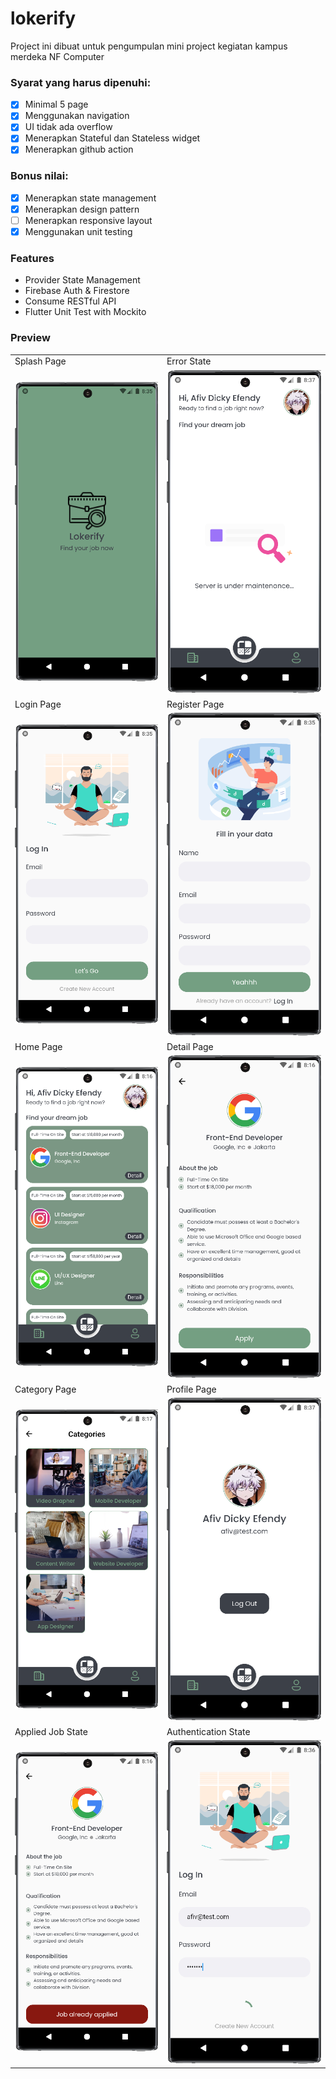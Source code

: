 # lokerify

Project ini dibuat untuk pengumpulan mini project kegiatan kampus merdeka NF Computer <br>

### Syarat yang harus dipenuhi: <br>

- [x] Minimal 5 page
- [x] Menggunakan navigation
- [x] UI tidak ada overflow
- [x] Menerapkan Stateful dan Stateless widget
- [x] Menerapkan github action

### Bonus nilai: <br>

- [x] Menerapkan state management
- [x] Menerapkan design pattern
- [ ] Menerapkan responsive layout
- [x] Menggunakan unit testing

### Features

- Provider State Management
- Firebase Auth & Firestore
- Consume RESTful API
- Flutter Unit Test with Mockito

### Preview

|                                     |                                     |
| ----------------------------------- | ----------------------------------- |
| Splash Page                         | Error State                         |
| ![](assets/github/splashpage.png)   | ![](assets/github/errorpage.png)    |
| Login Page                          | Register Page                       |
| ![](assets/github/loginpage.png)    | ![](assets/github/registerpage.png) |
| Home Page                           | Detail Page                         |
| ![](assets/github/homepage.png)     | ![](assets/github/detailpage.png)   |
| Category Page                       | Profile Page                        |
| ![](assets/github/categorypage.png) | ![](assets/github/profilepage.png)  |
| Applied Job State                   | Authentication State                |
| ![](assets/github/appliedpage.png)  | ![](assets/github/loadingpage.png)  |
